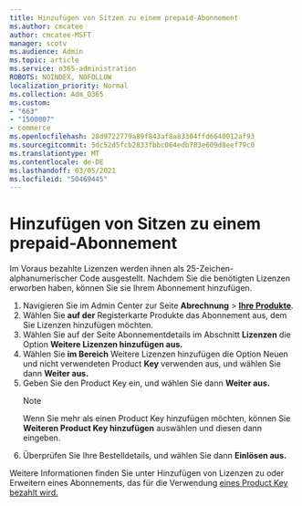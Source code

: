 ```yaml
---
title: Hinzufügen von Sitzen zu einem prepaid-Abonnement
ms.author: cmcatee
author: cmcatee-MSFT
manager: scotv
ms.audience: Admin
ms.topic: article
ms.service: o365-administration
ROBOTS: NOINDEX, NOFOLLOW
localization_priority: Normal
ms.collection: Adm_O365
ms.custom:
- "663"
- "1500007"
- commerce
ms.openlocfilehash: 28d9722779a89f843af8a83304ffd6640012af93
ms.sourcegitcommit: 5dc52d5fcb2833fbbc064edb783e609d8eef79c0
ms.translationtype: MT
ms.contentlocale: de-DE
ms.lasthandoff: 03/05/2021
ms.locfileid: "50469445"
---
```

# <a name="add-seats-to-a-prepaid-subscription"></a>Hinzufügen von Sitzen zu einem prepaid-Abonnement

Im Voraus bezahlte Lizenzen werden ihnen als 25-Zeichen-alphanumerischer Code ausgestellt. Nachdem Sie die benötigten Lizenzen erworben haben, können Sie sie Ihrem Abonnement hinzufügen.

1. Navigieren Sie im Admin Center zur Seite **Abrechnung** > **[Ihre Produkte](https://go.microsoft.com/fwlink/p/?linkid=842054)**.
2. Wählen Sie **auf der** Registerkarte Produkte das Abonnement aus, dem Sie Lizenzen hinzufügen möchten.
3. Wählen Sie auf der Seite Abonnementdetails im Abschnitt **Lizenzen** die Option **Weitere Lizenzen hinzufügen aus.**
4. Wählen Sie **im Bereich** Weitere Lizenzen hinzufügen die Option Neuen und nicht verwendeten Product **Key** verwenden aus, und wählen Sie dann **Weiter aus.**
5. Geben Sie den Product Key ein, und wählen Sie dann **Weiter aus.**
    > [!NOTE]
    > Wenn Sie mehr als einen Product Key hinzufügen möchten, können Sie **Weiteren Product Key hinzufügen** auswählen und diesen dann eingeben.
6. Überprüfen Sie Ihre Bestelldetails, und wählen Sie dann **Einlösen aus.**

Weitere Informationen finden Sie unter Hinzufügen von Lizenzen zu oder Erweitern eines Abonnements, das für die Verwendung [eines Product Key bezahlt wird.](https://docs.microsoft.com/microsoft-365/commerce/licenses/add-licenses-using-product-key)